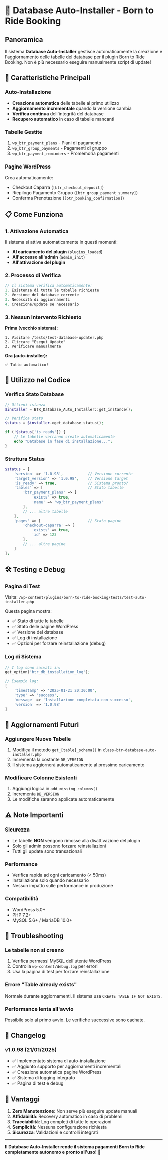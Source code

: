 # 🤖 Database Auto-Installer - Born to Ride Booking

## Panoramica

Il sistema **Database Auto-Installer** gestisce automaticamente la creazione e l'aggiornamento delle tabelle del database per il plugin Born to Ride Booking. Non è più necessario eseguire manualmente script di update!

## 🚀 Caratteristiche Principali

### Auto-Installazione
- **Creazione automatica** delle tabelle al primo utilizzo
- **Aggiornamento incrementale** quando la versione cambia
- **Verifica continua** dell'integrità del database
- **Recupero automatico** in caso di tabelle mancanti

### Tabelle Gestite
1. `wp_btr_payment_plans` - Piani di pagamento
2. `wp_btr_group_payments` - Pagamenti di gruppo
3. `wp_btr_payment_reminders` - Promemoria pagamenti

### Pagine WordPress
Crea automaticamente:
- Checkout Caparra (`[btr_checkout_deposit]`)
- Riepilogo Pagamento Gruppo (`[btr_group_payment_summary]`)
- Conferma Prenotazione (`[btr_booking_confirmation]`)

## 📋 Come Funziona

### 1. Attivazione Automatica
Il sistema si attiva automaticamente in questi momenti:
- **Al caricamento del plugin** (`plugins_loaded`)
- **All'accesso all'admin** (`admin_init`)
- **All'attivazione del plugin**

### 2. Processo di Verifica
```php
// Il sistema verifica automaticamente:
1. Esistenza di tutte le tabelle richieste
2. Versione del database corrente
3. Necessità di aggiornamenti
4. Creazione/update se necessario
```

### 3. Nessun Intervento Richiesto
**Prima (vecchio sistema):**
```
1. Visitare /tests/test-database-updater.php
2. Cliccare "Esegui Update"
3. Verificare manualmente
```

**Ora (auto-installer):**
```
✅ Tutto automatico!
```

## 🔧 Utilizzo nel Codice

### Verifica Stato Database
```php
// Ottieni istanza
$installer = BTR_Database_Auto_Installer::get_instance();

// Verifica stato
$status = $installer->get_database_status();

if (!$status['is_ready']) {
    // Le tabelle verranno create automaticamente
    echo "Database in fase di installazione...";
}
```

### Struttura Status
```php
$status = [
    'version' => '1.0.98',           // Versione corrente
    'target_version' => '1.0.98',    // Versione target
    'is_ready' => true,              // Sistema pronto?
    'tables' => [                    // Stato tabelle
        'btr_payment_plans' => [
            'exists' => true,
            'name' => 'wp_btr_payment_plans'
        ],
        // ... altre tabelle
    ],
    'pages' => [                     // Stato pagine
        'checkout-caparra' => [
            'exists' => true,
            'id' => 123
        ],
        // ... altre pagine
    ]
];
```

## 🛠️ Testing e Debug

### Pagina di Test
Visita: `/wp-content/plugins/born-to-ride-booking/tests/test-auto-installer.php`

Questa pagina mostra:
- ✅ Stato di tutte le tabelle
- ✅ Stato delle pagine WordPress
- ✅ Versione del database
- ✅ Log di installazione
- ✅ Opzioni per forzare reinstallazione (debug)

### Log di Sistema
```php
// I log sono salvati in:
get_option('btr_db_installation_log');

// Esempio log:
[
    'timestamp' => '2025-01-21 20:30:00',
    'type' => 'success',
    'message' => 'Installazione completata con successo',
    'version' => '1.0.98'
]
```

## 🔄 Aggiornamenti Futuri

### Aggiungere Nuove Tabelle
1. Modifica il metodo `get_[table]_schema()` in `class-btr-database-auto-installer.php`
2. Incrementa la costante `DB_VERSION`
3. Il sistema aggiornerà automaticamente al prossimo caricamento

### Modificare Colonne Esistenti
1. Aggiungi logica in `add_missing_columns()`
2. Incrementa `DB_VERSION`
3. Le modifiche saranno applicate automaticamente

## ⚠️ Note Importanti

### Sicurezza
- Le tabelle **NON** vengono rimosse alla disattivazione del plugin
- Solo gli admin possono forzare reinstallazioni
- Tutti gli update sono transazionali

### Performance
- Verifica rapida ad ogni caricamento (< 50ms)
- Installazione solo quando necessario
- Nessun impatto sulle performance in produzione

### Compatibilità
- WordPress 5.0+
- PHP 7.2+
- MySQL 5.6+ / MariaDB 10.0+

## 🐛 Troubleshooting

### Le tabelle non si creano
1. Verifica permessi MySQL dell'utente WordPress
2. Controlla `wp-content/debug.log` per errori
3. Usa la pagina di test per forzare reinstallazione

### Errore "Table already exists"
Normale durante aggiornamenti. Il sistema usa `CREATE TABLE IF NOT EXISTS`.

### Performance lenta all'avvio
Possibile solo al primo avvio. Le verifiche successive sono cachate.

## 📝 Changelog

### v1.0.98 (21/01/2025)
- ✅ Implementato sistema di auto-installazione
- ✅ Aggiunto supporto per aggiornamenti incrementali
- ✅ Creazione automatica pagine WordPress
- ✅ Sistema di logging integrato
- ✅ Pagina di test e debug

## 🎯 Vantaggi

1. **Zero Manutenzione**: Non serve più eseguire update manuali
2. **Affidabilità**: Recovery automatico in caso di problemi
3. **Tracciabilità**: Log completi di tutte le operazioni
4. **Semplicità**: Nessuna configurazione richiesta
5. **Sicurezza**: Validazioni e controlli integrati

---

**Il Database Auto-Installer rende il sistema pagamenti Born to Ride completamente autonomo e pronto all'uso!** 🚀